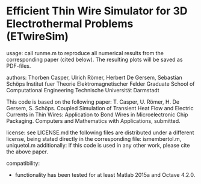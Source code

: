 # Efficient Thin Wire Simulator for 3D Electrothermal Problems (ETwireSim)
usage: call runme.m to reproduce all numerical results from the corresponding paper (cited below). The resulting plots will be saved as PDF-files.

authors:
Thorben Casper, Ulrich Römer, Herbert De Gersem, Sebastian Schöps
Institut fuer Theorie Elektromagnetischer Felder
Graduate School of Computational Engineering
Technische Universität Darmstadt

This code is based on the following paper:
T. Casper, U. Römer, H. De Gersem, S. Schöps. Coupled Simulation of
Transient Heat Flow and Electric Currents in Thin Wires: Application to
Bond Wires in Microelectronic Chip Packaging. Computers and Mathematics
with Applications, submitted.

license: see LICENSE.md
         the following files are distributed under a different license, being stated directly in the corresponding file:
         ismembertol.m, uniquetol.m
additionally: If this code is used in any other work, please cite the above paper.

compatibility:
- functionality has been tested for at least Matlab 2015a and Octave 4.2.0.
